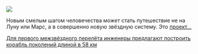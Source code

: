 <!--2025-08-10 12:52:46-->
<div class="yb">
  <div class="rss habr"><img src="https://habrastorage.org/getpro/habr/upload_files/9bc/89c/933/9bc89c933049075187eb8849c7081a78.jpg" /><p>Новым смелым шагом человечества может стать путешествие не на Луну или Марс, а в совершенно новую звёздную систему. Это <a href="https://www.canva.com/design/DAGmr3ubC8E/LHHAeeAIGGQe_TkZVs-PXA/view?utm_content=DAGmr3ubC8E&amp;utm_campaign=designshare&amp;utm_medium=link2&amp;utm_source=uniquelinks&amp;utlId=hcfa85973cc" rel="noopener noreferrer nofollow">проект... <p class="titl"><a href="https://habr.com/ru/news/935748/?utm_source=habrahabr&utm_medium=rss&utm_campaign=935748">Для первого межзвёздного перелёта инженеры предлагают построить корабль поколений длиной в 58 км</a></p></div>
</div>
